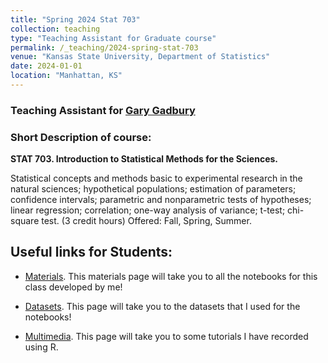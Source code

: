 ```yaml
---
title: "Spring 2024 Stat 703"
collection: teaching
type: "Teaching Assistant for Graduate course"
permalink: /_teaching/2024-spring-stat-703
venue: "Kansas State University, Department of Statistics"
date: 2024-01-01
location: "Manhattan, KS"
---
```


<h3> Teaching Assistant for <a href="https://www.k-state.edu/stats/about/people/gadbury.html" target="_blank">Gary Gadbury</a></h3>

<h3> Short Description of course: </h3>

<b> STAT 703. Introduction to Statistical Methods for the Sciences. </b>

Statistical concepts and methods basic to experimental research in the natural sciences; hypothetical populations; estimation of parameters; confidence intervals; parametric and nonparametric tests of hypotheses; linear regression; correlation; one-way analysis of variance; t-test; chi-square test.
(3 credit hours) Offered: Fall, Spring, Summer. 

## Useful links for Students:

- [Materials](../_teaching/stat-703/materials/materials.html). This materials page will take you to all the notebooks for this class developed by me!

- [Datasets](https://github.com/abraham-arbelaez/abraham-arbelaez.github.io/tree/8d8b8ae87e26039d01ebb66c837bb495a0446419/_teaching/stat-703/datasets). This page will take you to the datasets that I used for the notebooks!

- [Multimedia](../_teaching/stat-703/multimedia/multimedia.md). This page will take you to some tutorials I have recorded using R.

